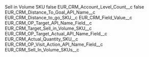 <?xml version="1.0" encoding="UTF-8"?>
<CustomMetadata xmlns="http://soap.sforce.com/2006/04/metadata" xmlns:xsi="http://www.w3.org/2001/XMLSchema-instance" xmlns:xsd="http://www.w3.org/2001/XMLSchema">
    <label>Sell in Volume SKU</label>
    <protected>false</protected>
    <values>
        <field>EUR_CRM_Account_Level_Count__c</field>
        <value xsi:type="xsd:boolean">false</value>
    </values>
    <values>
        <field>EUR_CRM_Distance_To_Goal_API_Name__c</field>
        <value xsi:type="xsd:string">EUR_CRM_Distance_to_go_SKU__c</value>
    </values>
    <values>
        <field>EUR_CRM_Field_Value__c</field>
        <value xsi:nil="true"/>
    </values>
    <values>
        <field>EUR_CRM_OP_Target_API_Name_Field__c</field>
        <value xsi:type="xsd:string">EUR_CRM_Target_Sell_in_Volume_SKU__c</value>
    </values>
    <values>
        <field>EUR_CRM_OP_Target_Actual_API_Name_Field__c</field>
        <value xsi:type="xsd:string">EUR_CRM_Actual_Quantity_SKU__c</value>
    </values>
    <values>
        <field>EUR_CRM_OP_Visit_Action_API_Name_Field__c</field>
        <value xsi:type="xsd:string">EUR_CRM_Sell_In_Volume_SKUs__c</value>
    </values>
</CustomMetadata>
